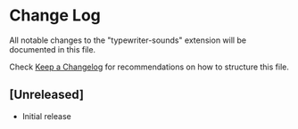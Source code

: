 # Change Log

All notable changes to the "typewriter-sounds" extension will be documented in this file.

Check [Keep a Changelog](http://keepachangelog.com/) for recommendations on how to structure this file.

## [Unreleased]

- Initial release